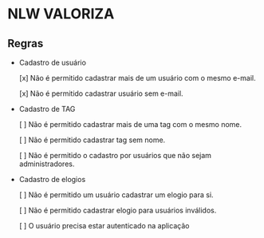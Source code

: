 # NLW VALORIZA

## Regras

- Cadastro de usuário

  [x] Não é permitido cadastrar mais de um usuário com o mesmo e-mail.

  [x] Não é permitido cadastrar usuário sem e-mail.

- Cadastro de TAG

  [ ] Não é permitido cadastrar mais de uma tag com o mesmo nome.

  [ ] Não é permitido cadastrar tag sem nome.

  [ ] Não é permitido o cadastro por usuários que não sejam administradores.

- Cadastro de elogios

  [ ] Não é permitido um usuário cadastrar um elogio para si.
  
  [ ] Não é permitido cadastrar elogio para usuários inválidos.

  [ ] O usuário precisa estar autenticado na aplicação 
